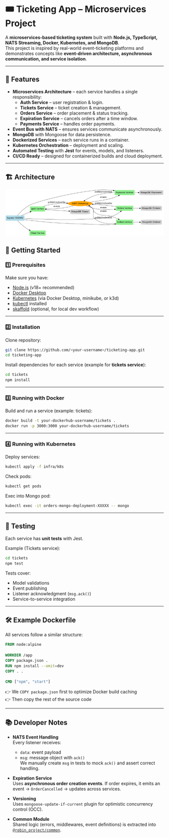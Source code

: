 # 🎟️ Ticketing App – Microservices Project

A **microservices-based ticketing system** built with **Node.js, TypeScript, NATS Streaming, Docker, Kubernetes, and MongoDB**.  
This project is inspired by real-world event-ticketing platforms and demonstrates concepts like **event-driven architecture, asynchronous communication, and service isolation**.

---

## 📌 Features

- **Microservices Architecture** – each service handles a single responsibility:
  - **Auth Service** – user registration & login.
  - **Tickets Service** – ticket creation & management.
  - **Orders Service** – order placement & status tracking.
  - **Expiration Service** – cancels orders after a time window.
  - **Payments Service** – handles order payments.
- **Event Bus with NATS** – ensures services communicate asynchronously.
- **MongoDB** with Mongoose for data persistence.
- **Dockerized Services** – each service runs in a container.
- **Kubernetes Orchestration** – deployment and scaling.
- **Automated Testing** with **Jest** for events, models, and listeners.
- **CI/CD Ready** – designed for containerized builds and cloud deployment.

---

## 🏗️ Architecture

![Ticketing Architecture](./docs/ticketing_architecture.png)

## 🚀 Getting Started

### 1️⃣ Prerequisites

Make sure you have:

- [Node.js](https://nodejs.org/) (v18+ recommended)
- [Docker Desktop](https://www.docker.com/products/docker-desktop)
- [Kubernetes](https://kubernetes.io/) (via Docker Desktop, minikube, or k3d)
- [kubectl](https://kubernetes.io/docs/tasks/tools/install-kubectl/) installed
- [skaffold](https://skaffold.dev/) (optional, for local dev workflow)

---

### 2️⃣ Installation

Clone repository:

```bash
git clone https://github.com/<your-username>/ticketing-app.git
cd ticketing-app
```

Install dependencies for each service (example for **tickets service**):

```bash
cd tickets
npm install
```

---

### 3️⃣ Running with Docker

Build and run a service (example: tickets):

```bash
docker build -t your-dockerhub-username/tickets .
docker run -p 3000:3000 your-dockerhub-username/tickets
```

---

### 4️⃣ Running with Kubernetes

Deploy services:

```bash
kubectl apply -f infra/k8s
```

Check pods:

```bash
kubectl get pods
```

Exec into Mongo pod:

```bash
kubectl exec -it orders-mongo-deployment-XXXXX -- mongo
```

---

## 🧪 Testing

Each service has **unit tests** with Jest.

Example (Tickets service):

```bash
cd tickets
npm test
```

Tests cover:

- Model validations
- Event publishing
- Listener acknowledgment (`msg.ack()`)
- Service-to-service integration

---

## 🛠️ Example Dockerfile

All services follow a similar structure:

```dockerfile
FROM node:alpine

WORKDIR /app
COPY package.json .
RUN npm install --omit=dev
COPY . .

CMD ["npm", "start"]
```

👉 We `COPY package.json` first to optimize Docker build caching  
👉 Then copy the rest of the source code

---

## 📚 Developer Notes

- **NATS Event Handling**  
  Every listener receives:

  - `data`: event payload
  - `msg`: message object with `ack()`  
    We manually create `msg` in tests to mock `ack()` and assert correct handling.

- **Expiration Service**  
  Uses **asynchronous order creation events**. If order expires, it emits an event → `OrderCancelled` → updates across services.

- **Versioning**  
  Uses `mongoose-update-if-current` plugin for optimistic concurrency control (OCC).

- **Common Module**  
  Shared logic (errors, middlewares, event definitions) is extracted into  
  [`@robin_project/common`](https://www.npmjs.com/package/@robin_project/common).

